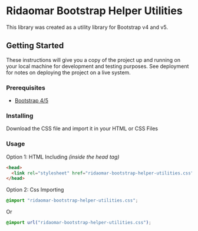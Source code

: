 # Ridaomar Bootstrap Helper Utilities

This library was created as a utility library for Bootstrap v4 and v5.

## Getting Started

These instructions will give you a copy of the project up and running on
your local machine for development and testing purposes. See deployment
for notes on deploying the project on a live system.

### Prerequisites

- [Bootstrap 4/5](https://getbootstrap.com)

### Installing

Download the CSS file and import it in your HTML or CSS Files


### Usage

Option 1: HTML Including _(inside the head tag)_

```html
<head>
  <link rel="stylesheet" href="ridaomar-bootstrap-helper-utilities.css">
</head>
```

Option 2: Css Importing

```css
@import "ridaomar-bootstrap-helper-utilities.css";
```

Or

```css
@import url("ridaomar-bootstrap-helper-utilities.css");
```

